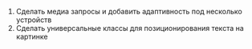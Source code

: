 1. Сделать медиа запросы и добавить адаптивность под несколько устройств 
2. Сделать универсальные классы для позиционирования текста на картинке 

